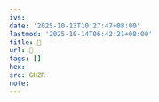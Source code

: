 ```yaml
---
ivs:
date: '2025-10-13T10:27:47+08:00'
lastmod: '2025-10-14T06:42:21+08:00'
title: 􈺻
url: 􈺻
tags: []
hex: 
src: GHZR
note:
---
```

